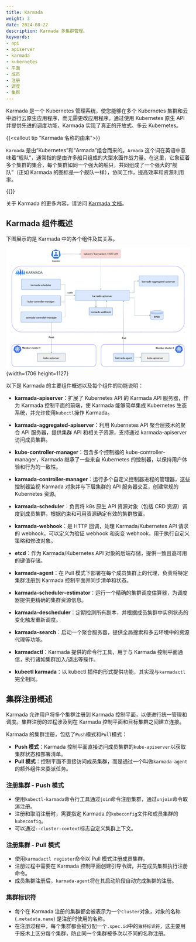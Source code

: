 ```yaml
---
title: Karmada
weight: 3
date: 2024-08-22
description: Karmada 多集群管理。
keywords:
- api
- apiserver
- karmada
- kubernetes
- 平面
- 成员
- 注册
- 调度
- 集群
---
```

Karmada 是一个 Kubernetes 管理系统，使您能够在多个 Kubernetes 集群和云中运行云原生应用程序，而无需更改应用程序。通过使用 Kubernetes 原生 API 并提供先进的调度功能，Karmada 实现了真正的开放式、多云 Kubernetes。

{{<callout tip "Karmada 名称的由来">}}

`Karmada` 是由“Kubernetes”和“Armada”组合而来的。`Armada` 这个词在英语中意味着“舰队”，通常指的是由许多船只组成的大型水面作战力量。在这里，它象征着多个集群的集合，每个集群如同一个强大的船只，共同组成了一个强大的“舰队”（正如 Karmada 的图标是一个舰队一样），协同工作，提高效率和资源利用率。

{{</callout>}}

关于 Karmada 的更多内容，请访问 [Karmada 文档](https://karmada.io/zh/docs/)。

## Karmada 组件概述

下图展示的是 Karmada 中的各个组件及其关系。

![Karmada 中的各个组件及其关系](arch.webp)
{width=1706 height=1127}

以下是 Karmada 的主要组件概述以及每个组件的功能说明：

- **karmada-apiserver**：扩展了 Kubernetes API 的 Karmada API 服务器，作为 Karmada 控制平面的前端，使 Karmada 能够简单集成 Kubernetes 生态系统，并允许使用`kubectl`操作 Karmada。

- **karmada-aggregated-apiserver**：利用 Kubernetes API 聚合层技术的聚合 API 服务器，提供集群 API 和相关子资源，支持通过 karmada-apiserver 访问成员集群。

- **kube-controller-manager**：包含多个控制器的 kube-controller-manager，Karmada 继承了一些来自 Kubernetes 的控制器，以保持用户体验和行为的一致性。

- **karmada-controller-manager**：运行多个自定义控制器进程的管理器，这些控制器监视 Karmada 对象并与下层集群的 API 服务器交互，创建常规的 Kubernetes 资源。

- **karmada-scheduler**：负责将 k8s 原生 API 资源对象（包括 CRD 资源）调度到成员集群，根据约束和可用资源确定有效的集群放置。

- **karmada-webhook**：是 HTTP 回调，处理 Karmada/Kubernetes API 请求的 webhook，可以定义为验证 webhook 和突变 webhook，用于执行自定义策略和修改对象。

- **etcd**：作为 Karmada/Kubernetes API 对象的后端存储，提供一致且高可用的键值存储。

- **karmada-agent**：在 Pull 模式下部署在每个成员集群上的代理，负责将特定集群注册到 Karmada 控制平面并同步清单和状态。

- **karmada-scheduler-estimator**：运行一个精确的集群调度估算器，为调度器提供更精确的集群资源信息。

- **karmada-descheduler**：定期检测所有副本，并根据成员集群中实例状态的变化触发重新调度。

- **karmada-search**：启动一个聚合服务器，提供全局搜索和多云环境中的资源代理等功能。

- **karmadactl**：Karmada 提供的命令行工具，用于与 Karmada 控制平面通信，执行诸如集群加入/退出等操作。

- **kubectl karmada**：以 kubectl 插件的形式提供功能，其实现与`karmadactl`完全相同。

## 集群注册概述

Karmada 允许用户将多个集群注册到 Karmada 控制平面，以便进行统一管理和调度。集群注册的过程涉及到在 Karmada 控制平面和目标集群之间建立连接。

Karmada 的集群注册，包括了`Push`模式和`Pull`模式：

- **Push 模式**：Karmada 控制平面直接访问成员集群的`kube-apiserver`以获取集群状态和部署清单。
- **Pull 模式**：控制平面不直接访问成员集群，而是通过一个叫做`karmada-agent`的额外组件来委派任务。

### 注册集群 - Push 模式

- 使用`kubectl-karmada`命令行工具通过`join`命令注册集群，通过`unjoin`命令取消注册。
- 注册和取消注册时，需要指定 Karmada 的`kubeconfig`文件和成员集群的`kubeconfig`。
- 可以通过`--cluster-context`标志自定义集群上下文。

### 注册集群 - Pull 模式

- 使用`karmadactl register`命令以 Pull 模式注册成员集群。
- 注册过程中需要在 Karmada 控制平面创建引导令牌，并在成员集群执行注册命令。
- 成员集群注册后，`karmada-agent`将在其启动阶段自动完成集群的注册。

### 集群标识符

- 每个在 Karmada 注册的集群都会被表示为一个`Cluster`对象，对象的名称 (`.metadata.name`) 是注册时使用的名称。
- 在注册过程中，每个集群都会被分配一个`.spec.id`中的`独特标识符`，这主要用于技术上区分每个集群，防止同一个集群被多次以不同的名称注册。

